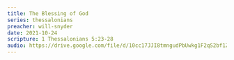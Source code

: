 ```yaml
---
title: The Blessing of God
series: thessalonians
preacher: will-snyder
date: 2021-10-24
scripture: 1 Thessalonians 5:23-28
audio: https://drive.google.com/file/d/10cc17JJI8tmngudPbUwkg1F2qS2bf1ZJ/view
---
```

